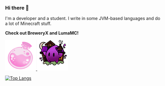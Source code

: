 ### Hi there 👋

I'm a developer and a student. I write in some JVM-based languages and do a lot of Minecraft stuff.

**Check out BreweryX and LumaMC!**

<a href="https://github.com/BreweryTeam/BreweryX">
  <img src="./images/BX_CROPPED.png" alt="BreweryX" width="100" height="100">
</a>
<a href="https://github.com/LumaLibre">
  <img src="./images/ce9d9cecf3c22127c529ed83ba377311f35000bf.png" alt="LumaMC" width="100" height="100">
</a>

[![Top Langs](https://github-readme-stats.vercel.app/api/top-langs/?username=Jsinco&bg_color=6272e2,695571,6272e2&hide_border=true&layout=compact)](https://github-readme-stats.vercel.app/api/top-langs/?username=Jsinco&bg_color=6272e2,695571,6272e2&hide_border=true&layout=compact)

<!--

**Jsinco/Jsinco** is a ✨ _special_ ✨ repository because its `README.md` (this file) appears on your GitHub profile.

Here are some ideas to get you started:

- 🔭 I’m currently working on ...
- 🌱 I’m currently learning ...
- 👯 I’m looking to collaborate on ...
- 🤔 I’m looking for help with ...
- 💬 Ask me about ...
- 📫 How to reach me: ...
- 😄 Pronouns: ...
- ⚡ Fun fact: ...
-->
